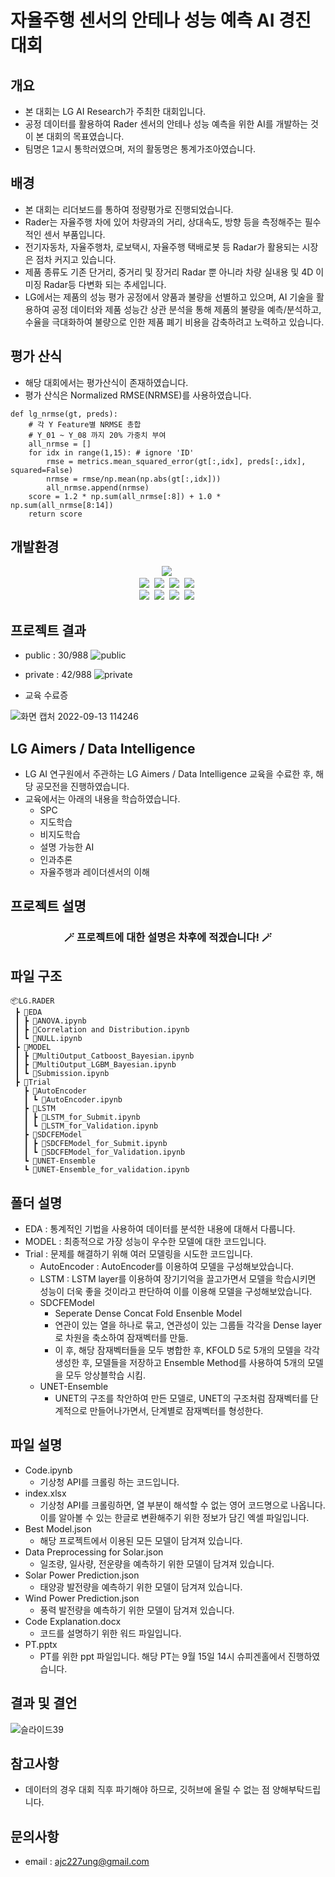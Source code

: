 # 자율주행 센서의 안테나 성능 예측 AI 경진대회

## 개요
* 본 대회는 LG AI Research가 주최한 대회입니다.
* 공정 데이터를 활용하여 Rader 센서의 안테나 성능 예측을 위한 AI를 개발하는 것이 본 대회의 목표였습니다.
* 팀명은 1교시 통학러였으며, 저의 활동명은 통계가조아였습니다.

## 배경
* 본 대회는 리더보드를 통하여 정량평가로 진행되었습니다.
* Rader는 자율주행 차에 있어 차량과의 거리, 상대속도, 방향 등을 측정해주는 필수적인 센서 부품입니다.
* 전기자동차, 자율주행차, 로보택시, 자율주행 택배로봇 등 Radar가 활용되는 시장은 점차 커지고 있습니다. 
* 제품 종류도 기존 단거리, 중거리 및 장거리 Radar 뿐 아니라 차량 실내용 및 4D 이미징 Radar등 다변화 되는 추세입니다.
* LG에서는 제품의 성능 평가 공정에서 양품과 불량을 선별하고 있으며, AI 기술을 활용하여 공정 데이터와 제품 성능간 상관 분석을 통해 제품의 불량을 예측/분석하고, 수율을 극대화하여 불량으로 인한 제품 폐기 비용을 감축하려고 노력하고 있습니다.

## 평가 산식
* 해당 대회에서는 평가산식이 존재하였습니다.
* 평가 산식은 Normalized RMSE(NRMSE)를 사용하였습니다.
```
def lg_nrmse(gt, preds):
    # 각 Y Feature별 NRMSE 총합
    # Y_01 ~ Y_08 까지 20% 가중치 부여
    all_nrmse = []
    for idx in range(1,15): # ignore 'ID'
        rmse = metrics.mean_squared_error(gt[:,idx], preds[:,idx], squared=False)
        nrmse = rmse/np.mean(np.abs(gt[:,idx]))
        all_nrmse.append(nrmse)
    score = 1.2 * np.sum(all_nrmse[:8]) + 1.0 * np.sum(all_nrmse[8:14])
    return score
```

## 개발환경
<p align="center">
  <img src="https://img.shields.io/badge/TensorFlow-FF6F00?style=flat-square&logo=TensorFlow&logoColor=white"/></a>&nbsp
  <br>
  <img src="https://img.shields.io/badge/pandas-150458?style=flat-square&logo=pandas&logoColor=white"/></a>&nbsp
  <img src="https://img.shields.io/badge/NumPy-013243?style=flat-square&logo=NumPy&logoColor=white"/></a>&nbsp
  <img src="https://img.shields.io/badge/SciPy-8CAAE6?style=flat-square&logo=SciPy&logoColor=white"/></a>&nbsp
  <img src="https://img.shields.io/badge/scikit-learn-F7931E?style=flat-square&logo=scikit-learn&logoColor=white"/></a>&nbsp
  <br>
    <img src="https://img.shields.io/badge/-LightGBM-yellow"/></a>&nbsp
    <img src="https://img.shields.io/badge/-catboost-yellow"/></a>&nbsp
    <img src="https://img.shields.io/badge/-byes_opt-blueviolet"/></a>&nbsp
    <img src="https://img.shields.io/badge/-matplotlib-blue"/></a>&nbsp
</p>

## 프로젝트 결과
* public : 30/988
![public](https://user-images.githubusercontent.com/89781598/189795628-7b00ffc2-b06e-44d6-ae6a-e23dd46e881a.png)

* private : 42/988
![private](https://user-images.githubusercontent.com/89781598/189795640-c554775c-0220-4ab7-800c-fa377c32ba21.png)

* 교육 수료증

![화면 캡처 2022-09-13 114246](https://user-images.githubusercontent.com/89781598/189798956-432201b0-bc56-4b11-9f2d-8c4857f0fbd7.png)

## LG Aimers / Data Intelligence
- LG AI 연구원에서 주관하는 LG Aimers / Data Intelligence 교육을 수료한 후, 해당 공모전을 진행하였습니다.
- 교육에서는 아래의 내용을 학습하였습니다.
    - SPC
    - 지도학습
    - 비지도학습
    - 설명 가능한 AI
    - 인과추론
    - 자율주행과 레이더센서의 이해

## 프로젝트 설명
<h3 align="center">🪄 프로젝트에 대한 설명은 차후에 적겠습니다! 🪄</h3>

## 파일 구조
```
📦LG.RADER
 ┣ 📂EDA
 ┃ ┣ 📜ANOVA.ipynb
 ┃ ┣ 📜Correlation and Distribution.ipynb
 ┃ ┗ 📜NULL.ipynb
 ┣ 📂MODEL
 ┃ ┣ 📜MultiOutput_Catboost_Bayesian.ipynb
 ┃ ┣ 📜MultiOutput_LGBM_Bayesian.ipynb
 ┃ ┗ 📜Submission.ipynb
 ┣ 📂Trial
   ┣ 📂AutoEncoder
   ┃ ┗ 📜AutoEncoder.ipynb
   ┣ 📂LSTM
   ┃ ┣ 📜LSTM_for_Submit.ipynb
   ┃ ┗ 📜LSTM_for_Validation.ipynb
   ┣ 📂SDCFEModel
   ┃ ┣ 📜SDCFEModel_for_Submit.ipynb
   ┃ ┗ 📜SDCFEModel_for_Validation.ipynb
   ┗ 📂UNET-Ensemble
   ┗ 📜UNET-Ensemble_for_validation.ipynb
```
## 폴더 설명
- EDA : 통계적인 기법을 사용하여 데이터를 분석한 내용에 대해서 다룹니다.
- MODEL : 최종적으로 가장 성능이 우수한 모델에 대한 코드입니다.
- Trial : 문제를 해결하기 위해 여러 모델링을 시도한 코드입니다.
    - AutoEncoder : AutoEncoder를 이용하여 모델을 구성해보았습니다.
    - LSTM : LSTM layer를 이용하여 장기기억을 끌고가면서 모델을 학습시키면 성능이 더욱 좋을 것이라고 판단하여 이를 이용해 모델을 구성해보았습니다.
    - SDCFEModel
        - Seperate Dense Concat Fold Ensenble Model
        - 연관이 있는 열을 하나로 묶고, 연관성이 있는 그룹들 각각을 Dense layer로 차원을 축소하여 잠재벡터를 만듦.
        - 이 후, 해당 잠재벡터들을 모두 병합한 후, KFOLD 5로 5개의 모델을 각각 생성한 후, 모델들을 저장하고 Ensemble Method를 사용하여 5개의 모델을 모두 앙상블학습 시킴.
    - UNET-Ensemble
        - UNET의 구조를 착안하여 만든 모델로, UNET의 구조처럼 잠재벡터를 단계적으로 만들어나가면서, 단계별로 잠재벡터를 형성한다.

## 파일 설명
- Code.ipynb
    - 기상청 API를 크롤링 하는 코드입니다.
- index.xlsx
    - 기상청 API를 크롤링하면, 열 부분이 해석할 수 없는 영어 코드명으로 나옵니다. 이를 알아볼 수 있는 한글로 변환해주기 위한 정보가 담긴 엑셀 파일입니다.
- Best Model.json
    - 해당 프로젝트에서 이용된 모든 모델이 담겨져 있습니다.
- Data Preprocessing for Solar.json
    - 일조량, 일사량, 전운량을 예측하기 위한 모델이 담겨져 있습니다.
- Solar Power Prediction.json
    - 태양광 발전량을 예측하기 위한 모델이 담겨져 있습니다.
- Wind Power Prediction.json
    - 풍력 발전량을 예측하기 위한 모델이 담겨져 있습니다.
- Code Explanation.docx
    - 코드를 설명하기 위한 워드 파일입니다.
- PT.pptx
    - PT를 위한 ppt 파일입니다. 해당 PT는 9월 15일 14시 슈피겐홀에서 진행하였습니다.

## 결과 및 결언

![슬라이드39](https://user-images.githubusercontent.com/89781598/189540503-e23b15ca-f8f6-4e32-921a-72b431cfd98a.JPG)

## 참고사항
- 데이터의 경우 대회 직후 파기해야 하므로, 깃허브에 올릴 수 없는 점 양해부탁드립니다.

## 문의사항
* email : ajc227ung@gmail.com

